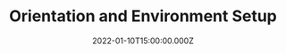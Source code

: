---
title: Orientation and Environment Setup
description: Description here
date: 2022-01-10T15:00:00.000Z
released: true
---
